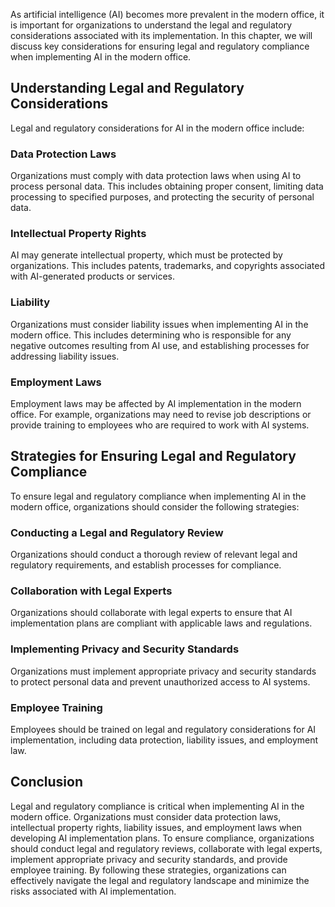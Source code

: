 
As artificial intelligence (AI) becomes more prevalent in the modern office, it is important for organizations to understand the legal and regulatory considerations associated with its implementation. In this chapter, we will discuss key considerations for ensuring legal and regulatory compliance when implementing AI in the modern office.

Understanding Legal and Regulatory Considerations
-------------------------------------------------

Legal and regulatory considerations for AI in the modern office include:

### Data Protection Laws

Organizations must comply with data protection laws when using AI to process personal data. This includes obtaining proper consent, limiting data processing to specified purposes, and protecting the security of personal data.

### Intellectual Property Rights

AI may generate intellectual property, which must be protected by organizations. This includes patents, trademarks, and copyrights associated with AI-generated products or services.

### Liability

Organizations must consider liability issues when implementing AI in the modern office. This includes determining who is responsible for any negative outcomes resulting from AI use, and establishing processes for addressing liability issues.

### Employment Laws

Employment laws may be affected by AI implementation in the modern office. For example, organizations may need to revise job descriptions or provide training to employees who are required to work with AI systems.

Strategies for Ensuring Legal and Regulatory Compliance
-------------------------------------------------------

To ensure legal and regulatory compliance when implementing AI in the modern office, organizations should consider the following strategies:

### Conducting a Legal and Regulatory Review

Organizations should conduct a thorough review of relevant legal and regulatory requirements, and establish processes for compliance.

### Collaboration with Legal Experts

Organizations should collaborate with legal experts to ensure that AI implementation plans are compliant with applicable laws and regulations.

### Implementing Privacy and Security Standards

Organizations must implement appropriate privacy and security standards to protect personal data and prevent unauthorized access to AI systems.

### Employee Training

Employees should be trained on legal and regulatory considerations for AI implementation, including data protection, liability issues, and employment law.

Conclusion
----------

Legal and regulatory compliance is critical when implementing AI in the modern office. Organizations must consider data protection laws, intellectual property rights, liability issues, and employment laws when developing AI implementation plans. To ensure compliance, organizations should conduct legal and regulatory reviews, collaborate with legal experts, implement appropriate privacy and security standards, and provide employee training. By following these strategies, organizations can effectively navigate the legal and regulatory landscape and minimize the risks associated with AI implementation.

